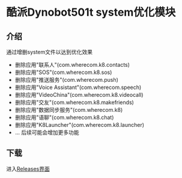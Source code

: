 # 酷派Dynobot501t system优化模块
## 介绍
通过增删system文件以达到优化效果
- 删除应用"联系人"(com.wherecom.k8.contacts)
- 删除应用"SOS"(com.wherecom.k8.sos)
- 删除应用"推送服务"(com.wherecom.push)
- 删除应用"Voice Assistant"(com.wherecom.speech)
- 删除应用"VideoChina"(com.wherecom.k8.videocall)
- 删除应用"交友"(com.wherecom.k8.makefriends)
- 删除应用"数据同步服务"(com.wherecom.k8)
- 删除应用"语聊"(com.wherecom.k8.chat)
- 删除应用"K8Launcher"(com.wherecom.k8.launcher)
- ...
后续可能会增加更多功能
## 下载
进入[Releases界面](https://github.com/ZH-XiJun/dyno501t-system_optimization/edit/20300/README.md)
